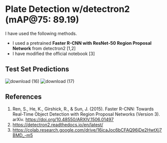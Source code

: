 # Plate Detection w/detectron2 (mAP@75: 89.19)

I have used the following methods.

* I used a pretrained <b>Faster R-CNN with ResNet-50 Region Proposal Network</b> from detectron2 [1,2]
* I have modified the official notebook [3]

## Test Set Predictions
![download (16)](https://github.com/john-fante/plate-detection/assets/50263592/3ce12da3-6ba6-4639-ba64-3bb588d3d331)
![download (17)](https://github.com/john-fante/plate-detection/assets/50263592/b32fb9f2-1871-4e22-a26d-cd95ee08c8d8)



## References
1. Ren, S., He, K., Girshick, R., & Sun, J. (2015). Faster R-CNN: Towards Real-Time Object Detection with Region Proposal Networks (Version 3). arXiv. https://doi.org/10.48550/ARXIV.1506.01497
2. https://detectron2.readthedocs.io/en/latest/
3. https://colab.research.google.com/drive/16jcaJoc6bCFAQ96jDe2HwtXj7BMD_-m5
